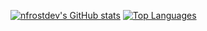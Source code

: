 [![nfrostdev's GitHub stats](https://github-readme-stats.vercel.app/api?username=nfrostdev&count_private=true&show_icons=true&theme=dark)](https://github.com/anuraghazra/github-readme-stats)
[![Top Languages](https://github-readme-stats.vercel.app/api/top-langs/?username=nfrostdev)](https://github.com/anuraghazra/github-readme-stats)

